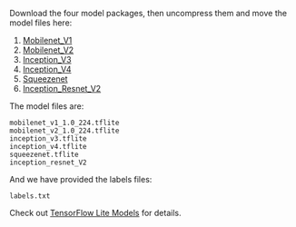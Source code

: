 Download the four model packages, then uncompress them and move the model files here:
1. [Mobilenet_V1](http://download.tensorflow.org/models/mobilenet_v1_2018_02_22/mobilenet_v1_1.0_224.tgz)
2. [Mobilenet_V2](http://download.tensorflow.org/models/tflite_11_05_08/mobilenet_v2_1.0_224.tgz)
3. [Inception_V3](https://storage.googleapis.com/download.tensorflow.org/models/tflite/model_zoo/upload_20180427/inception_v3_2018_04_27.tgz)
4. [Inception_V4](https://storage.googleapis.com/download.tensorflow.org/models/tflite/model_zoo/upload_20180427/inception_v4_2018_04_27.tgz)
5. [Squeezenet](https://storage.googleapis.com/download.tensorflow.org/models/tflite/model_zoo/upload_20180427/squeezenet_2018_04_27.tgz)
6. [Inception_Resnet_V2](https://storage.googleapis.com/download.tensorflow.org/models/tflite/model_zoo/upload_20180427/inception_resnet_v2_2018_04_27.tgz)

The model files are:
```
mobilenet_v1_1.0_224.tflite
mobilenet_v2_1.0_224.tflite
inception_v3.tflite
inception_v4.tflite
squeezenet.tflite
inception_resnet_V2
```
And we have provided the labels files:
```
labels.txt
```

Check out [TensorFlow Lite Models](https://github.com/tensorflow/tensorflow/blob/master/tensorflow/lite/g3doc/models.md) for details.